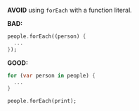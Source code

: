 
**AVOID** using `forEach` with a function literal.

**BAD:**
```dart
people.forEach((person) {
  ...
});
```

**GOOD:**
```dart
for (var person in people) {
  ...
}

people.forEach(print);
```
